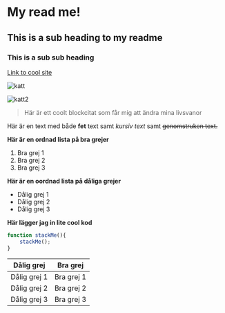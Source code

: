 # My read me!

## This is a sub heading to my readme

### This is a sub sub heading


[Link to cool site](http://commitlogsfromlastnight.com)

![katt](http://uploads.unitedinfluencers.se/uploads/sites/2/2013/04/cat1.jpg)

![katt2](https://camo.githubusercontent.com/0b25b4e7eff10a7e53bf38a2b1eff0bcc8137d91/687474703a2f2f706c6163656b697474656e2e636f6d2e73332e616d617a6f6e6177732e636f6d2f686f6d65706167652d73616d706c65732f3430382f3238372e6a7067)

> Här är ett coolt blockcitat som får mig att ändra mina livsvanor

Här är en text med både **fet** text samt *kursiv text* samt ~~genomstruken text.~~

**Här är en ordnad lista på bra grejer**

1. Bra grej 1
2. Bra grej 2
3. Bra grej 3

**Här är en oordnad lista på dåliga grejer**

* Dålig grej 1
* Dålig grej 2
* Dålig grej 3
 
**Här lägger jag in lite cool kod**
```javascript
function stackMe(){
    stackMe();
}
```

Dålig grej | Bra grej
------------ | -------------
Dålig grej 1 | Bra grej 1
Dålig grej 2 | Bra grej 2
Dålig grej 3 | Bra grej 3
